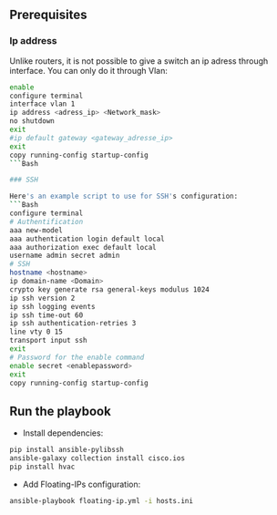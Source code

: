 ## Prerequisites

### Ip address 

Unlike routers, it is not possible to give a switch an ip adress through interface. You can only do it through Vlan:
```Bash
enable
configure terminal
interface vlan 1
ip address <adress_ip> <Network_mask>
no shutdown
exit
#ip default gateway <gateway_adresse_ip>
exit
copy running-config startup-config
```Bash

### SSH

Here's an example script to use for SSH's configuration:
```Bash
configure terminal
# Authentification
aaa new-model
aaa authentication login default local
aaa authorization exec default local
username admin secret admin
# SSH
hostname <hostname>
ip domain-name <Domain>
crypto key generate rsa general-keys modulus 1024
ip ssh version 2
ip ssh logging events
ip ssh time-out 60
ip ssh authentication-retries 3
line vty 0 15
transport input ssh
exit
# Password for the enable command
enable secret <enablepassword>
exit
copy running-config startup-config
```

## Run the playbook

- Install dependencies:

```Bash
pip install ansible-pylibssh
ansible-galaxy collection install cisco.ios
pip install hvac
```

- Add Floating-IPs configuration: 
```Bash
ansible-playbook floating-ip.yml -i hosts.ini
```
